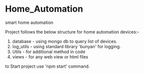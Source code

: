 # Home_Automation
smart home automation

Project follows the below structure for home automation devices:- 
1) database  - using mongo db to query list of devices.
2) log_utils - using standard library 'bunyan' for logging.
3) Utils - for additional method in code
4) views - for any web view or html files


to Start project use 'npm start' command.
